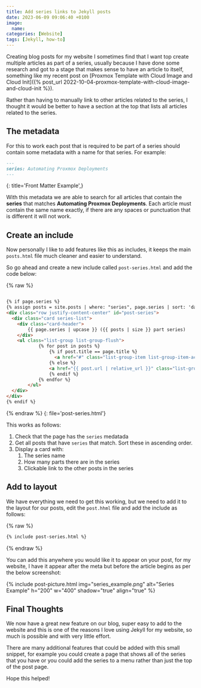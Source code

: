 ```yaml
---
title: Add series links to Jekyll posts
date: 2023-06-09 09:06:40 +0100
image:
  name:
categories: [Website]
tags: [Jekyll, how-to]
---
```


Creating blog posts for my website I sometimes find that I want top create multiple articles as part of a series, usually because I have done some research and got to a stage that makes sense to have an article to itself, something like my recent post on [Proxmox Template with Cloud Image and Cloud Init]({% post_url 2022-10-04-proxmox-template-with-cloud-image-and-cloud-init %}).

Rather than having to manually link to other articles related to the series, I thought it would be better to have a section at the top that lists all articles related to the series.

## The metadata

For this to work each post that is required to be part of a series should contain some metadata with a name for that series. For example:

```markdown
---
series: Automating Proxmox Deployments
---
```

{: title='Front Matter Example',}

With this metadata we are able to search for all articles that contain the **series** that matches **Automating Proxmox Deployments**. Each article must contain the same name exactly, if there are any spaces or punctuation that is different it will not work.

## Create an include

Now personally I like to add features like this as includes, it keeps the main `posts.html` file much cleaner and easier to understand.

So go ahead and create a new include called `post-series.html` and add the code below:

{% raw %}
```html

{% if page.series %}
{% assign posts = site.posts | where: "series", page.series | sort: 'date' %}
<div class="row justify-content-center" id="post-series">
  <div class="card series-list">
    <div class="card-header">
        {{ page.series | upcase }} ({{ posts | size }} part series)
    </div>
    <ul class="list-group list-group-flush">
            {% for post in posts %}
                {% if post.title == page.title %}
                  <a href="#" class="list-group-item list-group-item-action active" aria-current="true">{{ post.title }}</a>
                {% else %}
                <a href="{{ post.url | relative_url }}" class="list-group-item list-group-item-action">{{ post.title }}</a>
                {% endif %}
            {% endfor %}
        </ul>
  </div>
</div>
{% endif %}
```
{% endraw %}
{: file='post-series.html'}

This works as follows:

1. Check that the page has the `series` medatada
1. Get all posts that have `series` that match. Sort these in ascending order.
1. Display a card with:
    1. The series name
    1. How many parts there are in the series
    1. Clickable link to the other posts in the series

## Add to layout

We have everything we need to get this working, but we need to add it to the layout for our posts, edit the `post.hhml` file and add the include as follows:

{% raw %}
```html
{% include post-series.html %}
```
{% endraw %}

You can add this anywhere you would like it to appear on your post, for my website, I have it appear after the meta but before the article begins as per the below screenshot:

{% include post-picture.html img="series_example.png" alt="Series Example" h="200" w="400" shadow="true" align="true" %}

## Final Thoughts

We now have a great new feature on our blog, super easy to add to the website and this is one of the reasons I love using Jekyll for my website, so much is possible and with very little effort.

There are many additional features that could be added with this small snippet, for example you could create a page that shows all of the series that you have or you could add the series to a menu rather than just the top of the post page.

Hope this helped!
